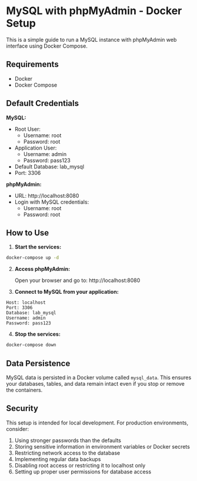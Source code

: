 # MySQL with phpMyAdmin - Docker Setup

This is a simple guide to run a MySQL instance with phpMyAdmin web interface using Docker Compose.

## Requirements

- Docker
- Docker Compose

## Default Credentials

**MySQL:**
- Root User:
  - Username: root
  - Password: root
- Application User:
  - Username: admin
  - Password: pass123
- Default Database: lab_mysql
- Port: 3306

**phpMyAdmin:**
- URL: http://localhost:8080
- Login with MySQL credentials:
  - Username: root
  - Password: root

## How to Use

1. **Start the services:**

```bash
docker-compose up -d
```

2. **Access phpMyAdmin:**
   
   Open your browser and go to: http://localhost:8080

3. **Connect to MySQL from your application:**

```
Host: localhost
Port: 3306
Database: lab_mysql
Username: admin
Password: pass123
```

4. **Stop the services:**

```bash
docker-compose down
```

## Data Persistence

MySQL data is persisted in a Docker volume called `mysql_data`. This ensures your databases, tables, and data remain intact even if you stop or remove the containers.

## Security

This setup is intended for local development. For production environments, consider:

1. Using stronger passwords than the defaults
2. Storing sensitive information in environment variables or Docker secrets
3. Restricting network access to the database
4. Implementing regular data backups
5. Disabling root access or restricting it to localhost only
6. Setting up proper user permissions for database access
